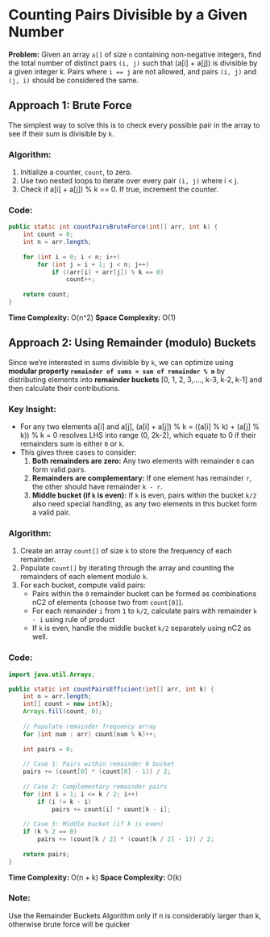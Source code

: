 # Counting Pairs Divisible by a Given Number

**Problem:** Given an array `a[]` of size `n` containing non-negative integers, find the total number of distinct pairs `(i, j)` such that (a[i] + a[j]) is divisible by a given integer k. Pairs where `i == j` are not allowed, and pairs `(i, j)` and `(j, i)` should be considered the same.

## Approach 1: Brute Force
The simplest way to solve this is to check every possible pair in the array to see if their sum is divisible by `k`.

### Algorithm:
1. Initialize a counter, `count`, to zero.
2. Use two nested loops to iterate over every pair `(i, j)` where i < j.
3. Check if a[i] + a[j]) % k == 0. If true, increment the counter.

### Code:
```java
public static int countPairsBruteForce(int[] arr, int k) {
    int count = 0;
    int n = arr.length;
    
    for (int i = 0; i < n; i++)
        for (int j = i + 1; j < n; j++)
            if ((arr[i] + arr[j]) % k == 0)
                count++;
    
    return count;
}
```
**Time Complexity:** O(n^2)
**Space Complexity:** O(1)

## Approach 2: Using Remainder (modulo) Buckets
Since we’re interested in sums divisible by `k`, we can optimize using **modular property `remainder of sums = sum of remainder % m`** by distributing elements into **remainder buckets** [0, 1, 2, 3,...., k-3, k-2, k-1] and then calculate their contributions.

### Key Insight:
- For any two elements a[i] and a[j], (a[i] + a[j]) % k = ((a[i] % k) + (a[j] % k)) % k = 0 resolves LHS into range (0, 2k-2), which equate to 0 if their remainders sum is either `0` or `k`.
- This gives three cases to consider:
    1. **Both remainders are zero:** Any two elements with remainder `0` can form valid pairs.
    2. **Remainders are complementary:** If one element has remainder `r`, the other should have remainder `k - r`.
    3. **Middle bucket (if `k` is even):** If `k` is even, pairs within the bucket `k/2` also need special handling, as any two elements in this bucket form a valid pair.

### Algorithm:
1. Create an array `count[]` of size `k` to store the frequency of each remainder.
2. Populate `count[]` by iterating through the array and counting the remainders of each element modulo `k`.
3. For each bucket, compute valid pairs:
    - Pairs within the `0` remainder bucket can be formed as combinations nC2 of elements (choose two from `count[0]`).
    - For each remainder `i` from `1` to `k/2`, calculate pairs with remainder `k - i` using rule of product
    - If `k` is even, handle the middle bucket `k/2` separately using nC2 as well.

### Code:
```java
import java.util.Arrays;

public static int countPairsEfficient(int[] arr, int k) {
    int n = arr.length;
    int[] count = new int[k];
    Arrays.fill(count, 0);
    
    // Populate remainder frequency array
    for (int num : arr) count[num % k]++;
    
    int pairs = 0;
    
    // Case 1: Pairs within remainder 0 bucket
    pairs += (count[0] * (count[0] - 1)) / 2;
    
    // Case 2: Complementary remainder pairs
    for (int i = 1; i <= k / 2; i++)
        if (i != k - i)
            pairs += count[i] * count[k - i];
    
    // Case 3: Middle bucket (if k is even)
    if (k % 2 == 0)
        pairs += (count[k / 2] * (count[k / 2] - 1)) / 2;
    
    return pairs;
}
```
**Time Complexity:** O(n + k)
**Space Complexity:** O(k)

### Note:
Use the Remainder Buckets Algorithm only if n is considerably larger than k, otherwise brute force will be quicker
